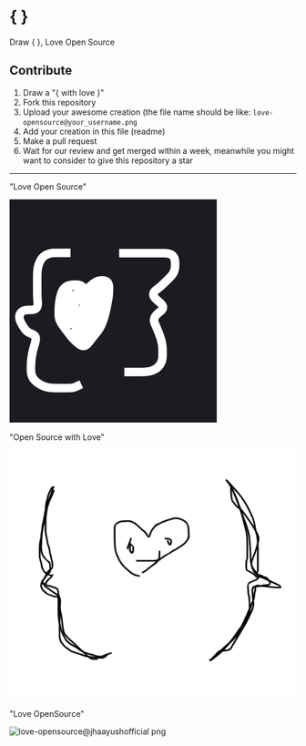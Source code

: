# { }
Draw { }, Love Open Source

## Contribute

1. Draw a "{ with love }" 
2. Fork this repository
3. Upload your awesome creation (the file name should be like: `love-opensource@your_username.png`
4. Add your creation in this file (readme)
5. Make a pull request
6. Wait for our review and get merged within a week, meanwhile you might want to consider to give this repository a star 

----

"Love Open Source"

![](love-opensource@iamsurge.png)

"Open Source with Love"

![](love-opensource@uwaisalqadri.png)

"Love OpenSource"

![love-opensource@jhaayushofficial png](https://user-images.githubusercontent.com/115531575/196039408-ba287a63-ac72-4915-9039-d2d90fb66bd3.png)
